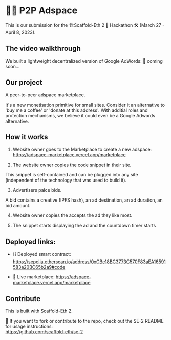 # 🎺📢 P2P Adspace 

This is our submission for the 🏗Scaffold-Eth 2 💎 Hackathon 🛠 (March 27 - April 8, 2023).

## The video walkthrough

We built a lightweight decentralized version of Google AdWords:
🎥 coming soon...

## Our project
  
A peer-to-peer adspace marketplace.  
  
It's a new monetisation primitive for small sites. Consider it an alternative to  'buy me a coffee' or 'donate at this address'. With additial roles and protection mechanisms, we believe it could even be a Google Adwords alternative. 

## How it works

1. Website owner goes to the Marketplace to create a new adspace: https://adspace-marketplace.vercel.app/marketplace

2. The website owner copies the code snippet in their site.

This snippet is self-contained and can be plugged into any site (independent of the technology that was used to build it). 

3. Advertisers palce bids.  

A bid contains a creative (IPFS hash), an ad destination, an ad duration, an bid amount.

4. Website owner copies the accepts the ad they like most. 

5. The snippet starts displaying the ad and the countdown timer starts

## Deployed links:

- ⛓ Deployed smart contract: https://sepolia.etherscan.io/address/0xCBe18BC3773C570F83aEA16591583a20BC65b2a9#code
  
- 🏪 Live marketplace: https://adspace-marketplace.vercel.app/marketplace

## Contribute

This is built with Scaffold-Eth 2.  
  
🤝 If you want to fork or contribute to the repo, check out the SE-2 README for usage instructions:  
https://github.com/scaffold-eth/se-2
